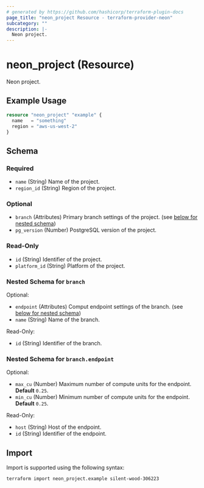 ```yaml
---
# generated by https://github.com/hashicorp/terraform-plugin-docs
page_title: "neon_project Resource - terraform-provider-neon"
subcategory: ""
description: |-
  Neon project.
---
```


# neon_project (Resource)

Neon project.

## Example Usage

```terraform
resource "neon_project" "example" {
  name   = "something"
  region = "aws-us-west-2"
}
```

<!-- schema generated by tfplugindocs -->
## Schema

### Required

- `name` (String) Name of the project.
- `region_id` (String) Region of the project.

### Optional

- `branch` (Attributes) Primary branch settings of the project. (see [below for nested schema](#nestedatt--branch))
- `pg_version` (Number) PostgreSQL version of the project.

### Read-Only

- `id` (String) Identifier of the project.
- `platform_id` (String) Platform of the project.

<a id="nestedatt--branch"></a>
### Nested Schema for `branch`

Optional:

- `endpoint` (Attributes) Comput endpoint settings of the branch. (see [below for nested schema](#nestedatt--branch--endpoint))
- `name` (String) Name of the branch.

Read-Only:

- `id` (String) Identifier of the branch.

<a id="nestedatt--branch--endpoint"></a>
### Nested Schema for `branch.endpoint`

Optional:

- `max_cu` (Number) Maximum number of compute units for the endpoint. **Default** `0.25`.
- `min_cu` (Number) Minimum number of compute units for the endpoint. **Default** `0.25`.

Read-Only:

- `host` (String) Host of the endpoint.
- `id` (String) Identifier of the endpoint.

## Import

Import is supported using the following syntax:

```shell
terraform import neon_project.example silent-wood-306223
```
